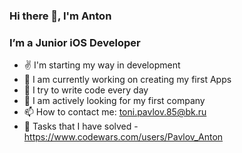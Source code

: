 ### Hi there 👋, I'm Anton

### I’m a Junior iOS Developer
- ✌️  I'm starting my way in development
- 🔭 I am currently working on creating my first Apps
- 🌱 I try to write code every day
- 👯 I am actively looking for my first company
- 📫 How to contact me:  toni.pavlov.85@bk.ru
- 🌝 Tasks that I have solved - https://www.codewars.com/users/Pavlov_Anton
